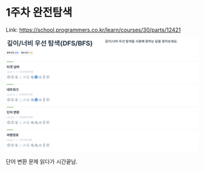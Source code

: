 # 1주차 완전탐색
Link: https://school.programmers.co.kr/learn/courses/30/parts/12421

![img.png](img.png)

단어 변환 문제 읽다가 시간끝남.